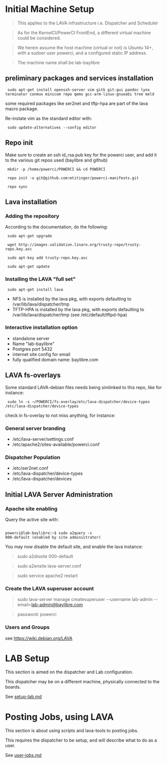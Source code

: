 # Initial Machine Setup #

> This applies to the LAVA infrastructure i.e. Dispatcher and Scheduler

> As for the KernelCI/PowerCI FrontEnd, a different virtual machine could be considered.

> We herein assume the host machine (virtual or not) is Ubuntu 14+, with a sudoer user powerci, and a configured static IP address.

> The machine name shall be lab-baylibre

## preliminary packages and services installation ##

` sudo apt-get install openssh-server vim gitk git-gui pandoc lynx terminator conmux minicom repo qemu gcc-arm-linux-gnueabi tree meld`

some required packages like ser2net and tftp-hpa are part of
the lava macro package.

Re-instate vim as the standard editor with:

` sudo update-alternatives --config editor`


## Repo init ##

Make sure to create an ssh id_rsa.pub key for the powerci user, and add it to the various git repos used (baylibre and github)

` mkdir -p /home/powerci/POWERCI && cd POWERCI`

` repo init -u git@github.com:mtitinger/powerci-manifests.git`

` repo sync`

## Lava installation ##

### Adding the repository ###

According to the documentation, do the following:

` sudo apt-get upgrade`

` wget http://images.validation.linaro.org/trusty-repo/trusty-repo.key.asc`

` sudo apt-key add trusty-repo.key.asc`

` sudo apt-get update`

### Installing the LAVA "full set" ###

` sudo apt-get install lava`

 * NFS          is installed by the lava pkg, with exports defaulting to /var/lib/lava/dispatcher/tmp
 * TFTP-HPA     is installed by the lava pkg, with exports defaulting to /var/lib/lava/dispatcher/tmp
(see /etc/default/tftpd-hpa)

### Interactive installation option ###
 * standalone server
 * Name "lab-baylibre"
 * Postgres port 5432
 * internet site config for email
 * fully qualified domain name: baylibre.com

##  LAVA fs-overlays ##

Some standard LAVA-debian files needs being simlinked to this repo, like for instance:

` sudo ln -s ~/POWERCI/fs-overlay/etc/lava-dispatcher/device-types /etc/lava-dispatcher/device-types`

check in fs-overlay to not miss anything, for instance:

### General server branding ###

 * /etc/lava-server/settings.conf
 * /etc/apache2/sites-available/powerci.conf

### Dispatcher Population ###

 * /etc/ser2net.conf
 * /etc/lava-dispatcher/device-types
 * /etc/lava-dispatcher/devices

## Initial LAVA Server Administration ##

### Apache site enabling

Query the active site with:

<code>
powerci@lab-baylibre:~$ sudo a2query -s
000-default (enabled by site administrator)
</code>

You may now disable the default site, and enable the lava instance:

> sudo a2dissite 000-default

> sudo a2ensite lava-server.conf

> sudo service apache2 restart

### Create the LAVA superuser account ###

> sudo lava-server manage createsuperuser --username lab-admin --email=lab-admin@baylibre.com

> password: powerci

### Users and Groups ###

see <https://wiki.debian.org/LAVA>

# LAB Setup #

 This section is aimed on the dispatcher and Lab configuration.
 
 This dispatcher may be on a different machine, physically connected to the boards.

 See [setup-lab.md](docs/setup-lab.md)

# Posting Jobs, using LAVA #

 This section is about using scripts and lava-tools to posting jobs.

 This requires the dispatcher to be setup, and will describe what to do as a user.

 See [user-jobs.md](docs/user-jobs.md)


